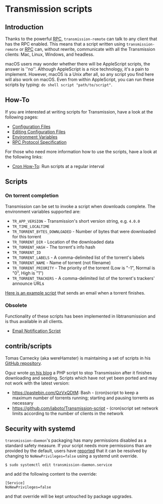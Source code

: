 # Transmission scripts
## Introduction
Thanks to the powerful [RPC](./rpc-spec.md), `transmission-remote` can talk to any client that has the RPC enabled. This means that a script written using `transmission-remote` or [RPC](./rpc-spec.md) can, without rewrite, communicate with all the Transmission clients: Mac, Linux, Windows, and headless.

macOS users may wonder whether there will be AppleScript scripts, the answer is ''no''. Although AppleScript is a nice technology, it's a pain to implement. However, macOS is a Unix after all, so any script you find here will also work on macOS. Even from within AppleScript, you can run these scripts by typing: `do shell script "path/to/script"`.

## How-To
If you are interested at writing scripts for Transmission, have a look at the following pages:
 * [Configuration Files](Configuration-Files.md)
 * [Editing Configuration Files](Editing-Configuration-Files.md)
 * [Environment Variables](Environment-Variables.md)
 * [RPC Protocol Specification](rpc-spec.md)

For those who need more information how to use the scripts, have a look at the following links:
 * [Cron How-To](https://help.ubuntu.com/community/CronHowto ): Run scripts at a regular interval

## Scripts

### On torrent completion
Transmission can be set to invoke a script when downloads complete. The environment variables supported are:

 * `TR_APP_VERSION` - Transmission's short version string, e.g. `4.0.0`
 * `TR_TIME_LOCALTIME`
 * `TR_TORRENT_BYTES_DOWNLOADED` - Number of bytes that were downloaded for this torrent
 * `TR_TORRENT_DIR` - Location of the downloaded data
 * `TR_TORRENT_HASH` - The torrent's info hash
 * `TR_TORRENT_ID`
 * `TR_TORRENT_LABELS` - A comma-delimited list of the torrent's labels
 * `TR_TORRENT_NAME` - Name of torrent (not filename)
 * `TR_TORRENT_PRIORITY` - The priority of the torrent (Low is "-1", Normal is "0", High is "1")
 * `TR_TORRENT_TRACKERS` - A comma-delimited list of the torrent's trackers' announce URLs

[Here is an example script](https://github.com/transmission/transmission/blob/main/extras/send-email-when-torrent-done.sh) that sends an email when a torrent finishes.

### Obsolete
Functionality of these scripts has been implemented in libtransmission and is thus available in all clients.

 * [Email Notification Script](https://github.com/transmission/transmission/blob/main/extras/send-email-when-torrent-done.sh)

## contrib/scripts
Tomas Carnecky (aka wereHamster) is maintaining a set of scripts in his [GitHub repository](https://github.com/wereHamster/transmission/tree/master/contrib/scripts/ ).

Oguz wrote [on his blog](https://oguzarduc.blogspot.com/2012/05/transmission-quit-script-in-php.html) a PHP script to stop Transmission after it finishes downloading and seeding.
Scripts which have not yet been ported and may not work with the latest version:
 * https://pastebin.com/QzVxQDtM: Bash - (cron)script to keep a maximum number of torrents running; starting and pausing torrents as necessary
 * https://github.com/jaboto/Transmission-script - (cron)script set network limits according to the number of clients in the network

## Security with systemd
`transmission-daemon`'s packaging has many permissions disabled as a standard safety measure. If your script needs more permissions than are provided by the default, users have [reported](https://github.com/transmission/transmission/issues/1951) that it can be resolved by changing to `NoNewPrivileges=false` using a systemd unit override.

```
$ sudo systemctl edit transmission-daemon.service
```

and add the following content to the override:

```
[Service]
NoNewPrivileges=false
```

and that override will be kept untouched by package upgrades.
